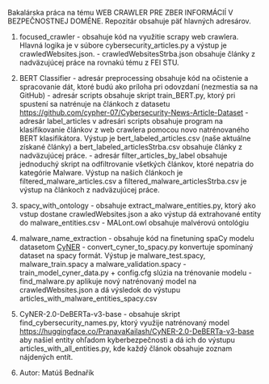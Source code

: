 Bakalárska práca na tému WEB CRAWLER PRE ZBER INFORMÁCIÍ V BEZPEČNOSTNEJ DOMÉNE.
Repozitár obsahuje päť hlavných adresárov.
1. focused_crawler - obsahuje kód na využitie scrapy web crawlera. Hlavná logika je v súbore cybersecurity_articles.py a výstup je crawledWebsites.json.
                   - crawledWebsitesStrba.json obsahuje články z nadväzujúcej práce na rovnakú tému z FEI STU.
2. BERT Classifier - adresár preprocessing obsahuje kód na očistenie a spracovanie dát, ktoré budú ako príloha pri odovzdaní (nezmestia sa na GitHub)
                   - adresár scripts obsahuje skript train_BERT.py, ktorý pri spustení sa natrénuje na článkoch z datasetu https://github.com/cypher-07/Cybersecurity-News-Article-Dataset
                   - adresár label_articles v adresári scripts obsahuje program na klasifikovanie článkov z web crawlera pomocou novo natrénovaného BERT klasifikátora. Výstup je bert_labeled_articles.csv (naše aktuálne získané články) a bert_labeled_articlesStrba.csv obsahuje články z nadväzujúcej práce.
                   - adresár filter_articles_by_label obsahuje jednoduchý skript na odfiltrovanie všetkých článkov, ktoré nepatria do kategórie Malware. Výstup na našich článkoch je filtered_malware_articles.csv a filtered_malware_articlesStrba.csv je výstup na článkoch z nadväzujúcej práce.
3. spacy_with_ontology - obsahuje extract_malware_entities.py, ktorý ako vstup dostane crawledWebsites.json a ako výstup dá extrahované entity do malware_entities.csv
                       - MALont.owl obsahuje malvérovú ontológiu
4. malware_name_extraction - obsahuje kód na finetuning spaCy modelu datasetom [CyNER](https://huggingface.co/datasets/PranavaKailash/CyNER2.0_augmented_dataset)
                           - convert_cyner_to_spacy.py konvertuje spomínaný dataset na spacy formát. Výstup je malware_test.spacy, malware_train.spacy a malware_validation.spacy 
                           - train_model_cyner_data.py + config.cfg slúzia na trénovanie modelu
                           - find_malware.py aplikuje nový natrénovaný model na crawledWebsites.json a dá výsledok do výstupu articles_with_malware_entities_spacy.csv
5. CyNER-2.0-DeBERTa-v3-base - obsahuje skript find_cybersecurity_names.py, ktorý využije natrénovaný model https://huggingface.co/PranavaKailash/CyNER-2.0-DeBERTa-v3-base aby našiel entity ohľadom kyberbezpečnosti a dá ich do výstupu articles_with_all_entities.py, kde každý článok obsahuje zoznam nájdených entít.

6. Autor: Matúš Bednařík

